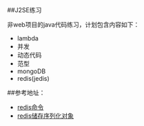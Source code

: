 ##J2SE练习

非web项目的java代码练习，计划包含内容如下：

* lambda
* 并发
* 动态代码
* 范型
* mongoDB
* redis(jedis)

##参考地址：

* [redis命令](http://doc.redisfans.com/)
* [redis储存序列化对象](http://alanland.iteye.com/blog/1600685)